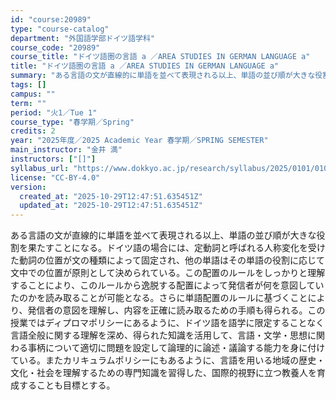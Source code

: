 ```yaml
---
id: "course:20989"
type: "course-catalog"
department: "外国語学部ドイツ語学科"
course_code: "20989"
course_title: "ドイツ語圏の言語 a ／AREA STUDIES IN GERMAN LANGUAGE a"
title: "ドイツ語圏の言語 a ／AREA STUDIES IN GERMAN LANGUAGE a"
summary: "ある言語の文が直線的に単語を並べて表現される以上、単語の並び順が大きな役割を果たすことになる。ドイツ語の場合には、定動詞と呼ばれる人称変化を受けた動詞の位置が文の種類によって固定され、他の単語はその単語の役割に応じて文中での位置が原則として…"
tags: []
campus: ""
term: ""
period: "火1／Tue 1"
course_type: "春学期／Spring"
credits: 2
year: "2025年度／2025 Academic Year 春学期／SPRING SEMESTER"
main_instructor: "金井 満"
instructors: ["[]"]
syllabus_url: "https://www.dokkyo.ac.jp/research/syllabus/2025/0101/0101_20989_ja_JP.html"
license: "CC-BY-4.0"
version:
  created_at: "2025-10-29T12:47:51.635451Z"
  updated_at: "2025-10-29T12:47:51.635451Z"
---
```

ある言語の文が直線的に単語を並べて表現される以上、単語の並び順が大きな役割を果たすことになる。ドイツ語の場合には、定動詞と呼ばれる人称変化を受けた動詞の位置が文の種類によって固定され、他の単語はその単語の役割に応じて文中での位置が原則として決められている。この配置のルールをしっかりと理解することにより、このルールから逸脱する配置によって発信者が何を意図していたのかを読み取ることが可能となる。さらに単語配置のルールに基づくことにより、発信者の意図を理解し、内容を正確に読み取るための手順も得られる。この授業ではディプロマポリシーにあるように、ドイツ語を語学に限定することなく言語全般に関する理解を深め、得られた知識を活用して、言語・文学・思想に関わる事柄について適切に問題を設定して論理的に論述・議論する能力を身に付けている。またカリキュラムポリシーにもあるように、言語を用いる地域の歴史・文化・社会を理解するための専門知識を習得した、国際的視野に立つ教養人を育成することも目標とする。
